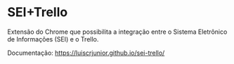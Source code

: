 # SEI+Trello

Extensão do Chrome que possibilita a integração entre o Sistema Eletrônico de Informações (SEI) e o Trello.

Documentação: https://luiscrjunior.github.io/sei-trello/
